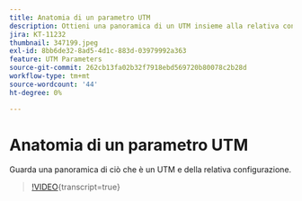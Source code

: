 ```yaml
---
title: Anatomia di un parametro UTM
description: Ottieni una panoramica di un UTM insieme alla relativa configurazione. Devono essere compresi tra 60 e 160 caratteri.
jira: KT-11232
thumbnail: 347199.jpeg
exl-id: 8bb6de32-8ad5-4d1c-883d-03979992a363
feature: UTM Parameters
source-git-commit: 262cb13fa02b32f7918ebd569720b80078c2b28d
workflow-type: tm+mt
source-wordcount: '44'
ht-degree: 0%

---
```


# Anatomia di un parametro UTM

Guarda una panoramica di ciò che è un UTM e della relativa configurazione.

>[!VIDEO](https://video.tv.adobe.com/v/347199/?learn=on){transcript=true}
